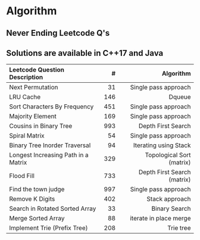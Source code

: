 # Algorithm
Never Ending Leetcode Q's
-----------------------------------------
Solutions are available in C++17 and Java
-----------------------------------------
|Leetcode Question Description|#|Algorithm|
|:-------------------|----------------:|-----:|
|Next Permutation|31|Single pass approach|
|LRU Cache|146|Dqueue|
|Sort Characters By Frequency|451|Single pass approach|
|Majority Element|169|Single pass approach|
|Cousins in Binary Tree|993|Depth First Search|
|Spiral Matrix|54|Single pass approach|
|Binary Tree Inorder Traversal|94|Iterating using Stack|
|Longest Increasing Path in a Matrix|329|Topological Sort (matrix)|
|Flood Fill|733|Depth First Search (matrix)|
|Find the town judge|997|Single pass approach|
|Remove K Digits|402|Stack approach|
|Search in Rotated Sorted Array|33|Binary Search|
|Merge Sorted Array|88|iterate in place merge|
| Implement Trie (Prefix Tree)|208|Trie tree|
